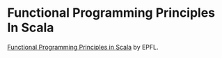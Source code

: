 # Functional Programming Principles In Scala

[Functional Programming Principles in Scala](https://www.coursera.org/learn/progfun1) by EPFL.
                